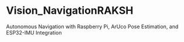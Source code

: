 # Vision_NavigationRAKSH
Autonomous Navigation with Raspberry Pi, ArUco Pose Estimation, and ESP32-IMU Integration
